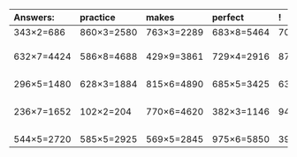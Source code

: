 | Answers: | practice | makes | perfect | ! |
| :--- | :--- | :--- | :--- | :--- |
| 343×2=686 | 860×3=2580 | 763×3=2289 | 683×8=5464 | 706×5=3530 | 
|   |   |   |   |   | 
|   |   |   |   |   | 
|   |   |   |   |   | 
| 632×7=4424 | 586×8=4688 | 429×9=3861 | 729×4=2916 | 870×2=1740 | 
|   |   |   |   |   | 
|   |   |   |   |   | 
|   |   |   |   |   | 
|   |   |   |   |   | 
| 296×5=1480 | 628×3=1884 | 815×6=4890 | 685×5=3425 | 636×8=5088 | 
|   |   |   |   |   | 
|   |   |   |   |   | 
|   |   |   |   |   | 
|   |   |   |   |   | 
| 236×7=1652 | 102×2=204 | 770×6=4620 | 382×3=1146 | 945×7=6615 | 
|   |   |   |   |   | 
|   |   |   |   |   | 
|   |   |   |   |   | 
|   |   |   |   |   | 
| 544×5=2720 | 585×5=2925 | 569×5=2845 | 975×6=5850 | 394×6=2364 | 
